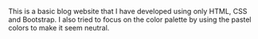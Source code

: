 This is a basic blog website that I have developed using only HTML, CSS and Bootstrap.
I also tried to focus on the color palette by using the pastel colors to make it seem neutral.
